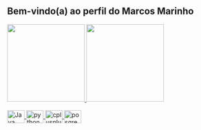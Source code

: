 ## Bem-vindo(a) ao perfil do Marcos Marinho

 <div>
   <a href="https://github.com/marinho-marcos">
   <img height="180em" src="https://github-readme-stats.vercel.app/api?username=marinho-marcos&show_icons=true&theme=tokyonight&include_all_commits=true&count_private=true"/>
   <img height="180em" src="https://github-readme-stats.vercel.app/api/top-langs/?username=marinho-marcos&layout=compact&langs_count=6&theme=tokyonight"/>

</div>
<div style="display: inline_block"><br>
  <img align="center" alt="Java" height="30" width="40" src="https://cdn.jsdelivr.net/gh/devicons/devicon@latest/icons/java/java-original.svg" />
  <img align="center" alt="python" height="30" width="40" src="https://cdn.jsdelivr.net/gh/devicons/devicon@latest/icons/python/python-original.svg" />
  <img align="center" alt="cplusplus" height="30" width="40" src="https://cdn.jsdelivr.net/gh/devicons/devicon@latest/icons/cplusplus/cplusplus-original.svg" />
  <img align="center" alt="posgresql" height="30" width="40" src="https://cdn.jsdelivr.net/gh/devicons/devicon@latest/icons/postgresql/postgresql-original.svg" />
</div>
 
 <br>

